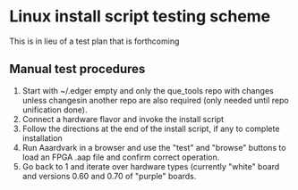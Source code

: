 # Linux install script testing scheme
This is in lieu of a test plan that is forthcoming

## Manual test procedures
1. Start with ~/.edger empty and only the que_tools repo with changes unless changesin another repo are also required (only needed until repo unification done).
2.  Connect a hardware flavor and invoke the install script
3. Follow the directions at the end of the install script, if any to complete installation
4. Run Aaardvark in a browser and use the "test" and "browse" buttons to load an FPGA .aap file and confirm correct operation.
5. Go back to 1 and iterate over hardware types (currently "white" board and versions 0.60 and 0.70 of "purple" boards. 
